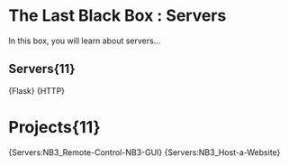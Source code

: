 # The Last Black Box : Servers
In this box, you will learn about servers...

## Servers{11}
{Flask}
{HTTP}

# Projects{11}
{Servers:NB3_Remote-Control-NB3-GUI}
{Servers:NB3_Host-a-Website}
